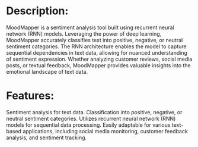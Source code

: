 # Description:
MoodMapper is a sentiment analysis tool built using recurrent neural network (RNN) models. Leveraging the power of deep learning, MoodMapper accurately classifies text into positive, negative, or neutral sentiment categories. The RNN architecture enables the model to capture sequential dependencies in text data, allowing for nuanced understanding of sentiment expression. Whether analyzing customer reviews, social media posts, or textual feedback, MoodMapper provides valuable insights into the emotional landscape of text data.

# Features:
Sentiment analysis for text data.
Classification into positive, negative, or neutral sentiment categories.
Utilizes recurrent neural network (RNN) models for sequential data processing.
Easily adaptable for various text-based applications, including social media monitoring, customer feedback analysis, and sentiment tracking.